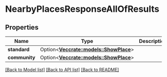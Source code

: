 # NearbyPlacesResponseAllOfResults

## Properties

Name | Type | Description | Notes
------------ | ------------- | ------------- | -------------
**standard** | Option<[**Vec<crate::models::ShowPlace>**](ShowPlace.md)> |  | [optional]
**community** | Option<[**Vec<crate::models::ShowPlace>**](ShowPlace.md)> |  | [optional]

[[Back to Model list]](../README.md#documentation-for-models) [[Back to API list]](../README.md#documentation-for-api-endpoints) [[Back to README]](../README.md)


